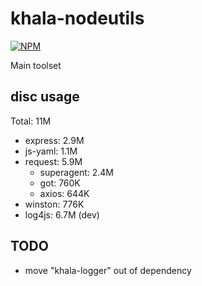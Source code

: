 # khala-nodeutils

[![NPM](https://nodei.co/npm/khala-nodeutils.png)](https://nodei.co/npm/khala-nodeutils/)

Main toolset

## disc usage
Total: 11M
- express:  2.9M
- js-yaml:  1.1M
- request:  5.9M
    - superagent:   2.4M
    - got:          760K 
    - axios:        644K
- winston:  776K
- log4js:   6.7M    (dev)

## TODO
- move "khala-logger" out of dependency